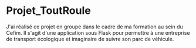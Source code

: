 # Projet_ToutRoule

J'ai réalisé ce projet en groupe dans le cadre de ma formation au sein du Cefim.
Il s'agit d'une application sous Flask pour permettre à une entreprise de transport écologique et imaginaire de suivre son parc de véhicule.
